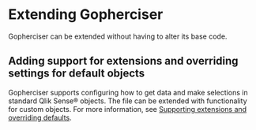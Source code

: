 # Extending Gopherciser

Gopherciser can be extended without having to alter its base code.

## Adding support for extensions and overriding settings for default objects

Gopherciser supports configuring how to get data and make selections in standard Qlik Sense® objects. The file can be extended with functionality for custom objects. For more information, see [Supporting extensions and overriding defaults](./sense-object-definitions.md). 
